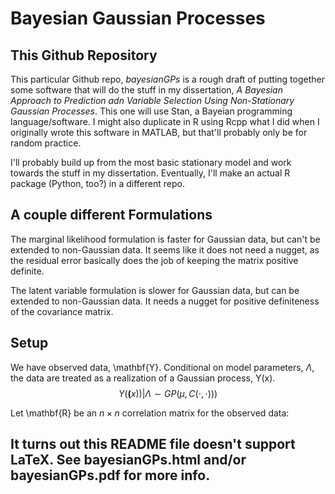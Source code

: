 # Bayesian Gaussian Processes


## This Github Repository

This particular Github repo, *bayesianGPs* is a rough draft of putting together some software that will do the stuff in my dissertation, *A Bayesian Approach to Prediction adn Variable Selection Using Non-Stationary Gaussian Processes*. This one will use Stan, a Bayeian programming language/software. I might also duplicate in R using Rcpp what I did when I originally wrote this software in MATLAB, but that'll probably only be for random practice. 

I'll probably build up from the most basic stationary model and work towards the stuff in my dissertation. Eventually, I'll make an actual R package (Python, too?) in a different repo.

## A couple different Formulations

The marginal likelihood formulation is faster for Gaussian data, but can't be extended to non-Gaussian data. It seems like it does not need a nugget, as the residual error basically does the job of keeping the matrix positive definite.

The latent variable formulation is slower for Gaussian data, but can be extended to non-Gaussian data. It needs a nugget for positive definiteness of the covariance matrix.

## Setup

We have observed data, \mathbf{Y}. Conditional on model parameters, $\Lambda$, the data are treated as a realization of a Gaussian process, Y(x). $$ Y(\mathbf(x)) | \Lambda \sim GP\left( \mu, C\left(\cdot, \cdot \right) ) \right)$$

Let \mathbf{R} be an $n \times n$ correlation matrix for the observed data: 

## It turns out this README file doesn't support LaTeX. See bayesianGPs.html and/or bayesianGPs.pdf for more info.

